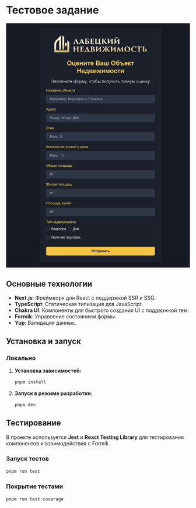 # Тестовое задание
![alt text](image.png)
## Основные технологии

- **Next.js**: Фреймворк для React с поддержкой SSR и SSG.
- **TypeScript**: Статическая типизация для JavaScript.
- **Chakra UI**: Компоненты для быстрого создания UI с поддержкой тем.
- **Formik**: Управление состоянием формы.
- **Yup**: Валидация данных.

## Установка и запуск

### Локально

1. **Установка зависимостей:**
   ```bash
   pnpm install
   ```

2. **Запуск в режиме разработки:**
   ```bash
   pnpm dev
   ```

## Тестирование

В проекте используется **Jest** и **React Testing Library** для тестирования компонентов и взаимодействия с Formik.

### Запуск тестов

```bash
pnpm run test
```

### Покрытие тестами

```bash
pnpm run test:coverage

```